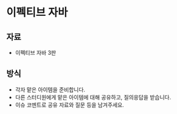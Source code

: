 # 이펙티브 자바

## 자료
- 이펙티브 자바 3판

## 방식
- 각자 맡은 아이템을 준비합니다.
- 다른 스터디원에게 맡은 아이템에 대해 공유하고, 질의응답을 받습니다.
- 이슈 코멘트로 공유 자료와 질문 등을 남겨주세요.